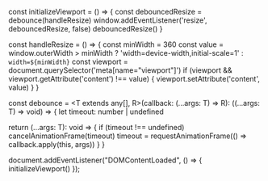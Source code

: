 const initializeViewport = () => {
  const debouncedResize = debounce(handleResize)
  window.addEventListener('resize', debouncedResize, false)
  debouncedResize()
}

const handleResize = () => {
  const minWidth = 360
  const value = window.outerWidth > minWidth ? 'width=device-width,initial-scale=1' : `width=${minWidth}`
  const viewport = document.querySelector('meta[name="viewport"]')
  if (viewport && viewport.getAttribute('content') !== value) {
    viewport.setAttribute('content', value)
  }
}

const debounce = <T extends any[], R>(callback: (...args: T) => R): ((...args: T) => void) => {
  let timeout: number | undefined

  return (...args: T): void => {
    if (timeout !== undefined) cancelAnimationFrame(timeout)
    timeout = requestAnimationFrame(() => callback.apply(this, args))
  }
}

document.addEventListener("DOMContentLoaded", () => {
  initializeViewport()
});
